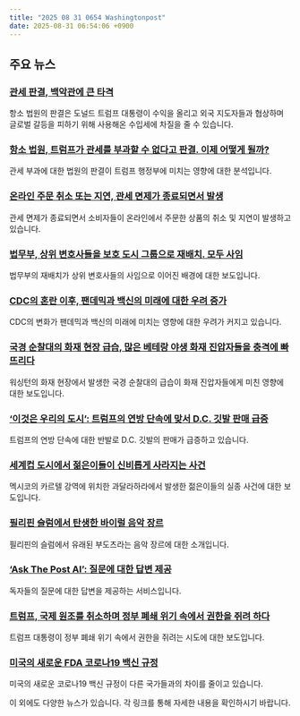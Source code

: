 ```yaml
---
title: "2025 08 31 0654 Washingtonpost"
date: 2025-08-31 06:54:06 +0900
---
```


## 주요 뉴스

### [관세 판결, 백악관에 큰 타격](https://www.washingtonpost.com/politics/2025/08/30/trump-tariff-policy-in-jeopardy/)
항소 법원의 판결은 도널드 트럼프 대통령이 수익을 올리고 외국 지도자들과 협상하며 글로벌 갈등을 피하기 위해 사용해온 수입세에 차질을 줄 수 있습니다.

### [항소 법원, 트럼프가 관세를 부과할 수 없다고 판결. 이제 어떻게 될까?](https://www.washingtonpost.com/business/2025/08/30/trump-tariffs-court-ruling-explained/)
관세 부과에 대한 법원의 판결이 트럼프 행정부에 미치는 영향에 대한 분석입니다.

### [온라인 주문 취소 또는 지연, 관세 면제가 종료되면서 발생](https://www.washingtonpost.com/business/2025/08/30/de-minimis-tax-canceled-orders-delays/)
관세 면제가 종료되면서 소비자들이 온라인에서 주문한 상품의 취소 및 지연이 발생하고 있습니다.

### [법무부, 상위 변호사들을 보호 도시 그룹으로 재배치. 모두 사임](https://www.washingtonpost.com/national-security/2025/08/30/justice-department-trump-sanctuary-cities-politics-resignations-immigration/)
법무부의 재배치가 상위 변호사들의 사임으로 이어진 배경에 대한 보도입니다.

### [CDC의 혼란 이후, 팬데믹과 백신의 미래에 대한 우려 증가](https://www.washingtonpost.com/health/2025/08/30/cdc-vaccines-rfk-jr-future/)
CDC의 변화가 팬데믹과 백신의 미래에 미치는 영향에 대한 우려가 커지고 있습니다.

### [국경 순찰대의 화재 현장 급습, 많은 베테랑 야생 화재 진압자들을 충격에 빠뜨리다](https://www.washingtonpost.com/climate-environment/2025/08/30/immigration-raid-firefighters-washington/)
워싱턴의 화재 현장에서 발생한 국경 순찰대의 급습이 화재 진압자들에게 미친 영향에 대한 보도입니다.

### [‘이것은 우리의 도시’: 트럼프의 연방 단속에 맞서 D.C. 깃발 판매 급증](https://www.washingtonpost.com/dc-md-va/2025/08/30/dc-flags-resistance-trump-federal-takeover/)
트럼프의 연방 단속에 대한 반발로 D.C. 깃발의 판매가 급증하고 있습니다.

### [세계컵 도시에서 젊은이들이 신비롭게 사라지는 사건](https://www.washingtonpost.com/world/2025/08/30/disappearances-jalisco-cartel-world-cup/)
멕시코의 카르텔 강역에 위치한 과달라하라에서 발생한 젊은이들의 실종 사건에 대한 보도입니다.

### [필리핀 슬럼에서 탄생한 바이럴 음악 장르](https://www.washingtonpost.com/world/interactive/2025/philippines-budots-dance-music/)
필리핀의 슬럼에서 유래된 부도츠라는 음악 장르에 대한 소개입니다.

### [‘Ask The Post AI’: 질문에 대한 답변 제공](https://www.washingtonpost.com/ask-the-post-ai/)
독자들의 질문에 대한 답변을 제공하는 서비스입니다.

### [트럼프, 국제 원조를 취소하며 정부 폐쇄 위기 속에서 권한을 쥐려 하다](https://www.washingtonpost.com/business/2025/08/29/trump-cancels-international-aid/)
트럼프 대통령이 정부 폐쇄 위기 속에서 권한을 쥐려는 시도에 대한 보도입니다.

### [미국의 새로운 FDA 코로나19 백신 규정](https://www.washingtonpost.com/health/2025/08/29/fda-covid-vaccine-rfk/)
미국의 새로운 코로나19 백신 규정이 다른 국가들과의 차이를 줄이고 있습니다.

이 외에도 다양한 뉴스가 있습니다. 각 링크를 통해 자세한 내용을 확인하시기 바랍니다.